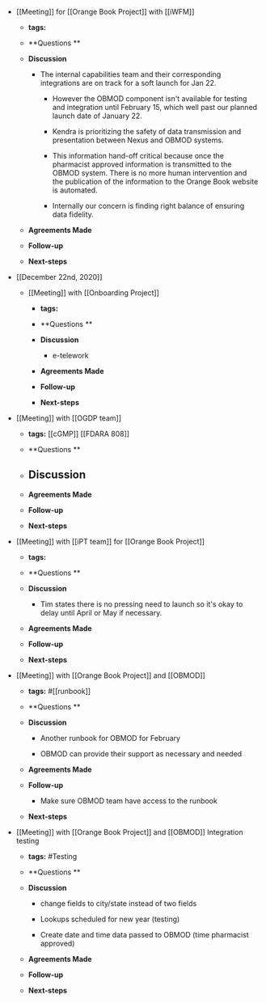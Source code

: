 - [[Meeting]] for [[Orange Book Project]] with [[iWFM]]
	 - **tags:** 

	 - **Questions **

	 - **Discussion**
		 - The internal capabilities team and their corresponding integrations are on track for a soft launch for Jan 22.
			 - However the OBMOD component isn't available for testing and integration until February 15, which well past our planned launch date of January 22. 

			 - Kendra is prioritizing the safety of data transmission and presentation between Nexus and OBMOD systems.

			 - This information hand-off critical because once the pharmacist approved information is transmitted to the OBMOD system. There is no more human intervention and the publication of the information to the Orange Book website is automated. 

			 - Internally our concern is finding right balance of ensuring data fidelity.

	 - **Agreements Made**

	 - **Follow-up**

	 - **Next-steps**

- [[December 22nd, 2020]]
	 - [[Meeting]] with [[Onboarding Project]]
		 - **tags:** 

		 - **Questions **

		 - **Discussion**
			 - e-telework

		 - **Agreements Made**

		 - **Follow-up**

		 - **Next-steps**

- [[Meeting]] with [[OGDP team]]
	 - **tags:**  [[cGMP]] [[FDARA 808]]

	 - **Questions **

	 - **Discussion**
		 - 

	 - **Agreements Made**

	 - **Follow-up**

	 - **Next-steps**

- [[Meeting]] with [[iPT team]] for [[Orange Book Project]]
	 - **tags:** 

	 - **Questions **

	 - **Discussion**
		 - Tim states there is no pressing need to launch so it's okay to delay until April or May if necessary. 

	 - **Agreements Made**

	 - **Follow-up**

	 - **Next-steps**

- [[Meeting]] with [[Orange Book Project]] and [[OBMOD]]
	 - **tags:** #[[runbook]]

	 - **Questions **

	 - **Discussion**
		 - Another runbook for OBMOD for February

		 - OBMOD can provide their support as necessary and needed

	 - **Agreements Made**

	 - **Follow-up**
		 - Make sure OBMOD team have access to the runbook 

	 - **Next-steps**

- [[Meeting]] with [[Orange Book Project]] and [[OBMOD]] Integration testing
	 - **tags:** #Testing

	 - **Questions **

	 - **Discussion**
		 - change fields to city/state instead of two fields

		 - Lookups scheduled for new year (testing)

		 - Create date and time data passed to OBMOD (time pharmacist approved)

	 - **Agreements Made**

	 - **Follow-up**

	 - **Next-steps**
